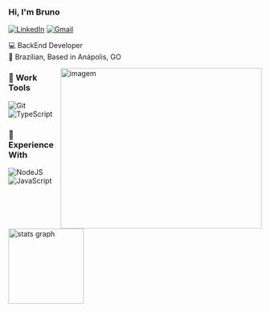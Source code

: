 ### Hi, I'm Bruno 

[![LinkedIn](https://img.shields.io/badge/bruno_santos-%230077B5.svg?style=for-the-badge&logo=linkedin&logoColor=white)](https://www.linkedin.com/in/bruno-c-ba2302135/)
[![Gmail](https://img.shields.io/badge/bruno_santos-D14836?style=for-the-badge&logo=gmail&logoColor=white)](mailto:bruno.cristiano.santos@gmail.com)

💻 BackEnd Developer <br />
🏡 Brazilian, Based in Anápolis, GO 


<img align="right" alt="imagem" src="https://i.pinimg.com/originals/b4/00/bb/b400bba24a3ac713c5611facf4376d7e.jpg" width="400" height="320" />
  
  
### :wrench: Work Tools

![Git](https://img.shields.io/badge/GIT-%23F05033.svg?&style=flat&logo=git&logoColor=white)&nbsp;\
![TypeScript](https://img.shields.io/badge/typescript-323330.svg?&style=flat&logo=typescript&logoColor=%23F7DF1E)&nbsp;

### :rocket: Experience With

![NodeJS](https://img.shields.io/badge/NODE-JS-%23563D7C.svg?style=flat&logo=nodejs&logoColor=white)
![JavaScript](https://img.shields.io/badge/typescript-323330.svg?&style=flat&logo=typescript&logoColor=%23F7DF1E)&nbsp;

<div align="start">
  <img src="https://github-readme-stats.vercel.app/api?username=brunosantoos&hide_title=false&hide_rank=false&show_icons=true&include_all_commits=true&count_private=true&disable_animations=false&theme=dracula&locale=en&hide_border=false" height="150" alt="stats graph"  />
</div>





